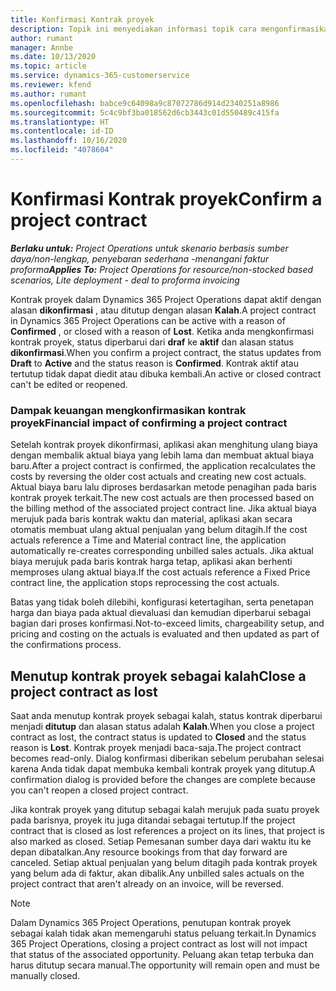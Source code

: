 ```yaml
---
title: Konfirmasi Kontrak proyek
description: Topik ini menyediakan informasi topik cara mengonfirmasikan kontrak dalam Project operations.
author: rumant
manager: Annbe
ms.date: 10/13/2020
ms.topic: article
ms.service: dynamics-365-customerservice
ms.reviewer: kfend
ms.author: rumant
ms.openlocfilehash: babce9c64098a9c87072786d914d2340251a8986
ms.sourcegitcommit: 5c4c9bf3ba018562d6cb3443c01d550489c415fa
ms.translationtype: HT
ms.contentlocale: id-ID
ms.lasthandoff: 10/16/2020
ms.locfileid: "4078604"
---
```

# <a name="confirm-a-project-contract"></a><span data-ttu-id="af0ae-103">Konfirmasi Kontrak proyek</span><span class="sxs-lookup"><span data-stu-id="af0ae-103">Confirm a project contract</span></span>

<span data-ttu-id="af0ae-104">_**Berlaku untuk:** Project Operations untuk skenario berbasis sumber daya/non-lengkap, penyebaran sederhana -menangani faktur proforma_</span><span class="sxs-lookup"><span data-stu-id="af0ae-104">_**Applies To:** Project Operations for resource/non-stocked based scenarios, Lite deployment - deal to proforma invoicing_</span></span>

<span data-ttu-id="af0ae-105">Kontrak proyek dalam Dynamics 365 Project Operations dapat aktif dengan alasan **dikonfirmasi** , atau ditutup dengan alasan **Kalah**.</span><span class="sxs-lookup"><span data-stu-id="af0ae-105">A project contract in Dynamics 365 Project Operations can be active with a reason of **Confirmed** , or closed with a reason of **Lost**.</span></span> <span data-ttu-id="af0ae-106">Ketika anda mengkonfirmasi kontrak proyek, status diperbarui dari **draf** ke **aktif** dan alasan status **dikonfirmasi**.</span><span class="sxs-lookup"><span data-stu-id="af0ae-106">When you confirm a project contract, the status updates from **Draft** to **Active** and the status reason is **Confirmed**.</span></span> <span data-ttu-id="af0ae-107">Kontrak aktif atau tertutup tidak dapat diedit atau dibuka kembali.</span><span class="sxs-lookup"><span data-stu-id="af0ae-107">An active or closed contract can't be edited or reopened.</span></span> 

### <a name="financial-impact-of-confirming-a-project-contract"></a><span data-ttu-id="af0ae-108">Dampak keuangan mengkonfirmasikan kontrak proyek</span><span class="sxs-lookup"><span data-stu-id="af0ae-108">Financial impact of confirming a project contract</span></span>

<span data-ttu-id="af0ae-109">Setelah kontrak proyek dikonfirmasi, aplikasi akan menghitung ulang biaya dengan membalik aktual biaya yang lebih lama dan membuat aktual biaya baru.</span><span class="sxs-lookup"><span data-stu-id="af0ae-109">After a project contract is confirmed, the application recalculates the costs by reversing the older cost actuals and creating new cost actuals.</span></span> <span data-ttu-id="af0ae-110">Aktual biaya baru lalu diproses berdasarkan metode penagihan pada baris kontrak proyek terkait.</span><span class="sxs-lookup"><span data-stu-id="af0ae-110">The new cost actuals are then processed based on the billing method of the associated project contract line.</span></span> <span data-ttu-id="af0ae-111">Jika aktual biaya merujuk pada baris kontrak waktu dan material, aplikasi akan secara otomatis membuat ulang aktual penjualan yang belum ditagih.</span><span class="sxs-lookup"><span data-stu-id="af0ae-111">If the cost actuals reference a Time and Material contract line, the application automatically re-creates corresponding unbilled sales actuals.</span></span> <span data-ttu-id="af0ae-112">Jika aktual biaya merujuk pada baris kontrak harga tetap, aplikasi akan berhenti memproses ulang aktual biaya.</span><span class="sxs-lookup"><span data-stu-id="af0ae-112">If the cost actuals reference a Fixed Price contract line, the application stops reprocessing the cost actuals.</span></span>

<span data-ttu-id="af0ae-113">Batas yang tidak boleh dilebihi, konfigurasi ketertagihan, serta penetapan harga dan biaya pada aktual dievaluasi dan kemudian diperbarui sebagai bagian dari proses konfirmasi.</span><span class="sxs-lookup"><span data-stu-id="af0ae-113">Not-to-exceed limits, chargeability setup, and pricing and costing on the actuals is evaluated and then updated as part of the confirmations process.</span></span>

## <a name="close-a-project-contract-as-lost"></a><span data-ttu-id="af0ae-114">Menutup kontrak proyek sebagai kalah</span><span class="sxs-lookup"><span data-stu-id="af0ae-114">Close a project contract as lost</span></span>

<span data-ttu-id="af0ae-115">Saat anda menutup kontrak proyek sebagai kalah, status kontrak diperbarui menjadi **ditutup** dan alasan status adalah **Kalah**.</span><span class="sxs-lookup"><span data-stu-id="af0ae-115">When you close a project contract as lost, the contract status is updated to **Closed** and the status reason is **Lost**.</span></span> <span data-ttu-id="af0ae-116">Kontrak proyek menjadi baca-saja.</span><span class="sxs-lookup"><span data-stu-id="af0ae-116">The project contract becomes read-only.</span></span> <span data-ttu-id="af0ae-117">Dialog konfirmasi diberikan sebelum perubahan selesai karena Anda tidak dapat membuka kembali kontrak proyek yang ditutup.</span><span class="sxs-lookup"><span data-stu-id="af0ae-117">A confirmation dialog is provided before the changes are complete because you can't reopen a closed project contract.</span></span>

<span data-ttu-id="af0ae-118">Jika kontrak proyek yang ditutup sebagai kalah merujuk pada suatu proyek pada barisnya, proyek itu juga ditandai sebagai tertutup.</span><span class="sxs-lookup"><span data-stu-id="af0ae-118">If the project contract that is closed as lost references a project on its lines, that project is also marked as closed.</span></span> <span data-ttu-id="af0ae-119">Setiap Pemesanan sumber daya dari waktu itu ke depan dibatalkan.</span><span class="sxs-lookup"><span data-stu-id="af0ae-119">Any resource bookings from that day forward are canceled.</span></span> <span data-ttu-id="af0ae-120">Setiap aktual penjualan yang belum ditagih pada kontrak proyek yang belum ada di faktur, akan dibalik.</span><span class="sxs-lookup"><span data-stu-id="af0ae-120">Any unbilled sales actuals on the project contract that aren't already on an invoice, will be reversed.</span></span>

> [!NOTE]
> <span data-ttu-id="af0ae-121">Dalam Dynamics 365 Project Operations, penutupan kontrak proyek sebagai kalah tidak akan memengaruhi status peluang terkait.</span><span class="sxs-lookup"><span data-stu-id="af0ae-121">In Dynamics 365 Project Operations, closing a project contract as lost will not impact that status of the associated opportunity.</span></span> <span data-ttu-id="af0ae-122">Peluang akan tetap terbuka dan harus ditutup secara manual.</span><span class="sxs-lookup"><span data-stu-id="af0ae-122">The opportunity will remain open and must be manually closed.</span></span>
